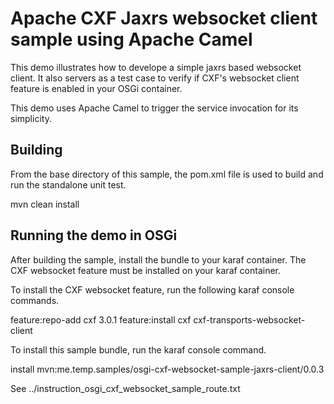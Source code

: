 Apache CXF Jaxrs websocket client sample using Apache Camel
=================================================

This demo illustrates how to develope a simple jaxrs based
websocket client. It also servers as a test case to verify if 
CXF's websocket client feature is enabled in your OSGi container.

This demo uses Apache Camel to trigger the service invocation
for its simplicity.

Building
--------
From the base directory of this sample, the pom.xml file
is used to build and run the standalone unit test.

  mvn clean install
  
Running the demo in OSGi
------------------------
After building the sample, install the bundle to your karaf
container. The CXF websocket feature must be installed on your
karaf container. 

To install the CXF websocket feature, run the following karaf console
commands.

feature:repo-add cxf 3.0.1
feature:install cxf cxf-transports-websocket-client

To install this sample bundle, run the karaf console command.

install mvn:me.temp.samples/osgi-cxf-websocket-sample-jaxrs-client/0.0.3

See
../instruction_osgi_cxf_websocket_sample_route.txt
